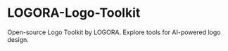 # LOGORA-Logo-Toolkit
Open-source Logo Toolkit by LOGORA. Explore tools for AI-powered logo design.
